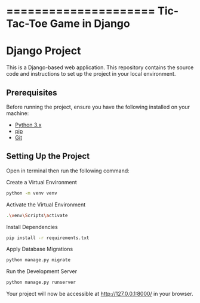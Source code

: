 =====================
Tic-Tac-Toe Game in Django
=====================

# Django Project

This is a Django-based web application. This repository contains the source code and instructions to set up the project in your local environment.

## Prerequisites

Before running the project, ensure you have the following installed on your machine:

- [Python 3.x](https://www.python.org/downloads/)
- [pip](https://pip.pypa.io/en/stable/)
- [Git](https://git-scm.com/)

## Setting Up the Project
Open in terminal then run the following command:

Create a Virtual Environment
```bash
python -m venv venv
```
Activate the Virtual Environment
```bash
.\venv\Scripts\activate
```
Install Dependencies
```bash
pip install -r requirements.txt
```

Apply Database Migrations
```bash
python manage.py migrate
```

Run the Development Server
```bash
python manage.py runserver
```

Your project will now be accessible at http://127.0.0.1:8000/ in your browser.





